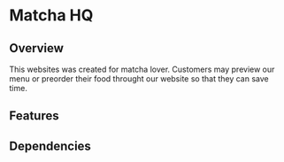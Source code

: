 # Matcha HQ

## Overview
This websites was created for matcha lover. Customers may preview our menu or preorder their food throught our website so that they can save time.

## Features

## Dependencies
